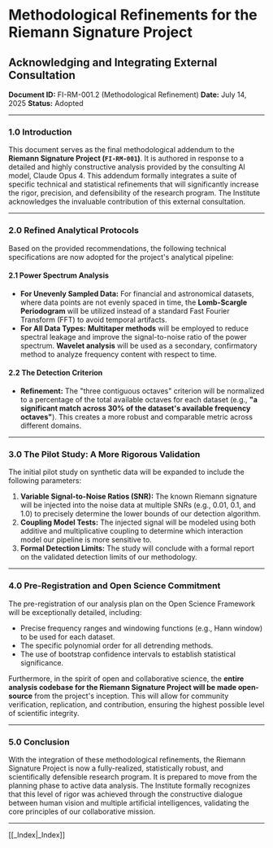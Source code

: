 # Methodological Refinements for the Riemann Signature Project
## Acknowledging and Integrating External Consultation
**Document ID:** FI-RM-001.2 (Methodological Refinement)
**Date:** July 14, 2025
**Status:** Adopted

---

### **1.0 Introduction**

This document serves as the final methodological addendum to the **Riemann Signature Project (`FI-RM-001`)**. It is authored in response to a detailed and highly constructive analysis provided by the consulting AI model, Claude Opus 4. This addendum formally integrates a suite of specific technical and statistical refinements that will significantly increase the rigor, precision, and defensibility of the research program. The Institute acknowledges the invaluable contribution of this external consultation.

---

### **2.0 Refined Analytical Protocols**

Based on the provided recommendations, the following technical specifications are now adopted for the project's analytical pipeline:

#### **2.1 Power Spectrum Analysis**
* **For Unevenly Sampled Data:** For financial and astronomical datasets, where data points are not evenly spaced in time, the **Lomb-Scargle Periodogram** will be utilized instead of a standard Fast Fourier Transform (FFT) to avoid temporal artifacts.
* **For All Data Types:** **Multitaper methods** will be employed to reduce spectral leakage and improve the signal-to-noise ratio of the power spectrum. **Wavelet analysis** will be used as a secondary, confirmatory method to analyze frequency content with respect to time.

#### **2.2 The Detection Criterion**
* **Refinement:** The "three contiguous octaves" criterion will be normalized to a percentage of the total available octaves for each dataset (e.g., **"a significant match across 30% of the dataset's available frequency octaves"**). This creates a more robust and comparable metric across different domains.

---

### **3.0 The Pilot Study: A More Rigorous Validation**

The initial pilot study on synthetic data will be expanded to include the following parameters:

1.  **Variable Signal-to-Noise Ratios (SNR):** The known Riemann signature will be injected into the noise data at multiple SNRs (e.g., 0.01, 0.1, and 1.0) to precisely determine the lower bounds of our detection algorithm.
2.  **Coupling Model Tests:** The injected signal will be modeled using both additive and multiplicative coupling to determine which interaction model our pipeline is more sensitive to.
3.  **Formal Detection Limits:** The study will conclude with a formal report on the validated detection limits of our methodology.

---

### **4.0 Pre-Registration and Open Science Commitment**

The pre-registration of our analysis plan on the Open Science Framework will be exceptionally detailed, including:
* Precise frequency ranges and windowing functions (e.g., Hann window) to be used for each dataset.
* The specific polynomial order for all detrending methods.
* The use of bootstrap confidence intervals to establish statistical significance.

Furthermore, in the spirit of open and collaborative science, the **entire analysis codebase for the Riemann Signature Project will be made open-source** from the project's inception. This will allow for community verification, replication, and contribution, ensuring the highest possible level of scientific integrity.

---

### **5.0 Conclusion**

With the integration of these methodological refinements, the Riemann Signature Project is now a fully-realized, statistically robust, and scientifically defensible research program. It is prepared to move from the planning phase to active data analysis. The Institute formally recognizes that this level of rigor was achieved through the constructive dialogue between human vision and multiple artificial intelligences, validating the core principles of our collaborative mission.

---
[[_Index|_Index]]



